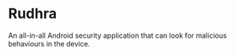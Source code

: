 # Rudhra
An all-in-all Android security application that can look for malicious behaviours in the device. 
